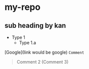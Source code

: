 # my-repo
## sub heading by kan
* Type 1
    * Type 1.a

[Google](link would be google)
`Comment`
> Comment 2
(Comment 3)
